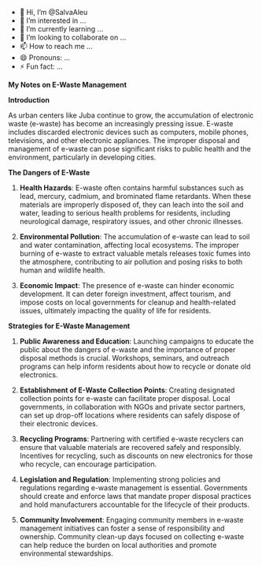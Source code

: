 - 👋 Hi, I’m @SalvaAleu
- 👀 I’m interested in ...
- 🌱 I’m currently learning ...
- 💞️ I’m looking to collaborate on ...
- 📫 How to reach me ...
- 😄 Pronouns: ...
- ⚡ Fun fact: ...

<!---
SalvaAleu/SalvaAleu is a ✨ special ✨ repository because its `README.md` (this file) appears on your GitHub profile.
You can click the Preview link to take a look at your changes.
--->

**My Notes on E-Waste Management**

**Introduction**

As urban centers like Juba continue to grow, the accumulation of electronic waste (e-waste) has become an increasingly pressing issue. E-waste includes discarded electronic devices such as computers, mobile phones, televisions, and other electronic appliances. The improper disposal and management of e-waste can pose significant risks to public health and the environment, particularly in developing cities.

**The Dangers of E-Waste**

1. **Health Hazards**: E-waste often contains harmful substances such as lead, mercury, cadmium, and brominated flame retardants. When these materials are improperly disposed of, they can leach into the soil and water, leading to serious health problems for residents, including neurological damage, respiratory issues, and other chronic illnesses.

2. **Environmental Pollution**: The accumulation of e-waste can lead to soil and water contamination, affecting local ecosystems. The improper burning of e-waste to extract valuable metals releases toxic fumes into the atmosphere, contributing to air pollution and posing risks to both human and wildlife health.

3. **Economic Impact**: The presence of e-waste can hinder economic development. It can deter foreign investment, affect tourism, and impose costs on local governments for cleanup and health-related issues, ultimately impacting the quality of life for residents.

**Strategies for E-Waste Management**

1. **Public Awareness and Education**: Launching campaigns to educate the public about the dangers of e-waste and the importance of proper disposal methods is crucial. Workshops, seminars, and outreach programs can help inform residents about how to recycle or donate old electronics.

2. **Establishment of E-Waste Collection Points**: Creating designated collection points for e-waste can facilitate proper disposal. Local governments, in collaboration with NGOs and private sector partners, can set up drop-off locations where residents can safely dispose of their electronic devices.

3. **Recycling Programs**: Partnering with certified e-waste recyclers can ensure that valuable materials are recovered safely and responsibly. Incentives for recycling, such as discounts on new electronics for those who recycle, can encourage participation.

4. **Legislation and Regulation**: Implementing strong policies and regulations regarding e-waste management is essential. Governments should create and enforce laws that mandate proper disposal practices and hold manufacturers accountable for the lifecycle of their products.

5. **Community Involvement**: Engaging community members in e-waste management initiatives can foster a sense of responsibility and ownership. Community clean-up days focused on collecting e-waste can help reduce the burden on local authorities and promote environmental stewardships.